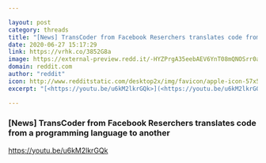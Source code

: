 ```yaml
---

layout: post
category: threads
title: "[News] TransCoder from Facebook Reserchers translates code from a programming language to another"
date: 2020-06-27 15:17:29
link: https://vrhk.co/3852G8a
image: https://external-preview.redd.it/-HYZPrgA35eebAEV6YnT08mQNOSrr0apeJTfLoqmpX8.jpg?width=480&height=251.308900524&auto=webp&crop=480:251.308900524,smart&s=5a5066f75d91f82d5a3df3b630391eef4db33a90
domain: reddit.com
author: "reddit"
icon: http://www.redditstatic.com/desktop2x/img/favicon/apple-icon-57x57.png
excerpt: "[<https://youtu.be/u6kM2lkrGQk>](<https://youtu.be/u6kM2lkrGQk>)"

---
```


### [News] TransCoder from Facebook Reserchers translates code from a programming language to another

[<https://youtu.be/u6kM2lkrGQk>](<https://youtu.be/u6kM2lkrGQk>)